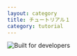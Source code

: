```yaml
---
layout: category
title: チュートリアル１
category: tutorial
---
```


![Built for developers]({{site.baseurl}}/assets/images/GitHub/1.Built_for_developers.png "Built_for_developers")
